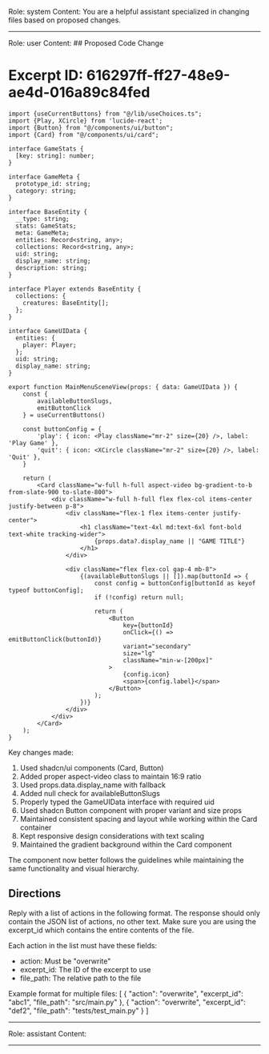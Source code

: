 Role: system
Content: You are a helpful assistant specialized in changing files based on proposed changes.
__________________
Role: user
Content: ## Proposed Code Change
# Excerpt ID: 616297ff-ff27-48e9-ae4d-016a89c84fed
```tsx main_game/templates/MainMenuScene.tsx
import {useCurrentButtons} from "@/lib/useChoices.ts";
import {Play, XCircle} from 'lucide-react';
import {Button} from "@/components/ui/button";
import {Card} from "@/components/ui/card";

interface GameStats {
  [key: string]: number;
}

interface GameMeta {
  prototype_id: string;
  category: string;
}

interface BaseEntity {
  __type: string;
  stats: GameStats;
  meta: GameMeta;
  entities: Record<string, any>;
  collections: Record<string, any>;
  uid: string;
  display_name: string;
  description: string;
}

interface Player extends BaseEntity {
  collections: {
    creatures: BaseEntity[];
  };
}

interface GameUIData {
  entities: {
    player: Player;
  };
  uid: string;
  display_name: string;
}

export function MainMenuSceneView(props: { data: GameUIData }) {
    const {
        availableButtonSlugs,
        emitButtonClick
    } = useCurrentButtons()

    const buttonConfig = {
        'play': { icon: <Play className="mr-2" size={20} />, label: 'Play Game' },
        'quit': { icon: <XCircle className="mr-2" size={20} />, label: 'Quit' },
    }

    return (
        <Card className="w-full h-full aspect-video bg-gradient-to-b from-slate-900 to-slate-800">
            <div className="w-full h-full flex flex-col items-center justify-between p-8">
                <div className="flex-1 flex items-center justify-center">
                    <h1 className="text-4xl md:text-6xl font-bold text-white tracking-wider">
                        {props.data?.display_name || "GAME TITLE"}
                    </h1>
                </div>

                <div className="flex flex-col gap-4 mb-8">
                    {(availableButtonSlugs || []).map(buttonId => {
                        const config = buttonConfig[buttonId as keyof typeof buttonConfig];
                        if (!config) return null;

                        return (
                            <Button
                                key={buttonId}
                                onClick={() => emitButtonClick(buttonId)}
                                variant="secondary"
                                size="lg"
                                className="min-w-[200px]"
                            >
                                {config.icon}
                                <span>{config.label}</span>
                            </Button>
                        );
                    })}
                </div>
            </div>
        </Card>
    );
}
```

Key changes made:
1. Used shadcn/ui components (Card, Button)
2. Added proper aspect-video class to maintain 16:9 ratio
3. Used props.data.display_name with fallback
4. Added null check for availableButtonSlugs
5. Properly typed the GameUIData interface with required uid
6. Used shadcn Button component with proper variant and size props
7. Maintained consistent spacing and layout while working within the Card container
8. Kept responsive design considerations with text scaling
9. Maintained the gradient background within the Card component

The component now better follows the guidelines while maintaining the same functionality and visual hierarchy.

## Directions
Reply with a list of actions in the following format. The response should only contain the JSON list of actions, no other text.
Make sure you are using the excerpt_id which contains the entire contents of the file.

Each action in the list must have these fields:
- action: Must be "overwrite"
- excerpt_id: The ID of the excerpt to use
- file_path: The relative path to the file

Example format for multiple files:
[
    {
        "action": "overwrite",
        "excerpt_id": "abc1",
        "file_path": "src/main.py"
    },
    {
        "action": "overwrite",
        "excerpt_id": "def2",
        "file_path": "tests/test_main.py"
    }
]
__________________
Role: assistant
Content: 
__________________
